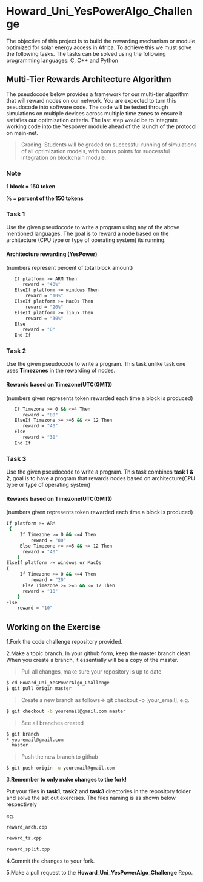 # Howard_Uni_YesPowerAlgo_Challenge
The objective of this project is to build the rewarding mechanism or module optimized for solar energy access in Africa. To achieve this we must solve the following tasks. The tasks can be solved using the following programming languages: C, C++ and Python

## Multi-Tier Rewards Architecture Algorithm
The pseudocode below provides a framework for our multi-tier algorithm that will reward nodes on our network. You are expected to turn this pseudocode into software code. The code will be tested through simulations on multiple devices across multiple time zones to ensure it satisfies our optimization criteria. The last step would be to integrate working code into the Yespower module ahead of the launch of the protocol on main-net. 
>Grading: Students will be graded on successful running of simulations of all optimization models, with bonus points for successful integration on blockchain module.

### Note
**1 block = 150 token**

**% = percent of the 150 tokens**

### Task 1
Use the given pseudocode to write a program using any of the above mentioned languages. The goal is to reward a node based on the architecture (CPU type or type of operating system) its running.

#### Architecture rewarding (YesPower) 
(numbers represent percent of total block amount)
```sh  
   If platform >= ARM Then
      reward = "40%" 
   ElseIf platform >= windows Then
       reward = "10%" 
   ElseIf platform >= MacOs Then
       reward = "20%" 
   ElseIf platform >= linux Then
       reward = "30%" 
   Else
      reward = "0"
   End If

```

### Task 2
Use the given pseudocode to write a program. This task unlike task one uses **Timezones** in the rewarding of nodes.

####  Rewards based on Timezone(UTC(GMT)) 
(numbers given represents  token rewarded each time a block is produced)

```sh
   If Timezone >= 0 && <=4 Then
      reward = "80" 
   ElseIf Timezone >= >=5 && <= 12 Then
      reward = "40" 
   Else
      reward = "30"
   End If

```

### Task 3
Use the given pseudocode to write a program. This task combines **task 1 & 2**, goal is to have a program that rewards nodes based on architecture(CPU type or type of operating system)

####  Rewards based on Timezone(UTC(GMT)) 
(numbers given represents  token rewarded each time a block is produced)

```sh
If platform >= ARM 
 {
     If Timezone >= 0 && <=4 Then
         reward = "80" 
     Else Timezone >= >=5 && <= 12 Then
      reward = "40" 
    } 
ElseIf platform >= windows or MacOs
{
     If Timezone >= 0 && <=4 Then
         reward = "20" 
      Else Timezone >= >=5 && <= 12 Then
      reward = "10"
    }
Else
    reward = "10"

```

## Working on the Exercise

1.Fork the code challenge repository provided.

2.Make a topic branch. In your github form, keep the master branch clean. When you create a branch, it essentially will be a copy of the master.

>Pull all changes, make sure your repository is up to date

```sh
$ cd Howard_Uni_YesPowerAlgo_Challenge
$ git pull origin master
```

>Create a new branch as follows-> git checkout -b [your_email], e.g.

```sh
$ git checkout -b youremail@gmail.com master
```

>See all branches created

```sh
$ git branch
* youremail@gmail.com
  master
```

>Push the new branch to github

```sh
$ git push origin -u youremail@gmail.com
```

3.**Remember to only make changes to the fork!**
    
Put your files in **task1**, **task2** and **task3** directories in the repository folder and solve the set out exercises. The files naming is as shown below respectively

eg. 
```sh
reward_arch.cpp 
```
```sh
reward_tz.cpp
```
```sh
reward_split.cpp
```

4.Commit the changes to your fork.

5.Make a pull request to the **Howard_Uni_YesPowerAlgo_Challenge** Repo.
